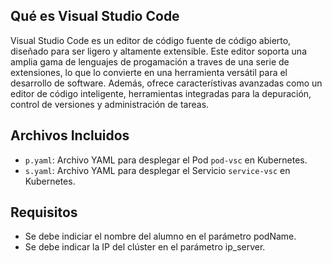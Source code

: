 ## Qué es Visual Studio Code

Visual Studio Code es un editor de código fuente de código abierto, diseñado para ser ligero y altamente extensible. Este editor soporta una amplia gama de lenguajes de progamación a traves de una serie de extensiones, lo que lo convierte en una herramienta versátil para el desarrollo de software. Además, ofrece característivas avanzadas como un editor de código inteligente, herramientas integradas para la depuración, control de versiones y administración de tareas.

## Archivos Incluidos

- `p.yaml`: Archivo YAML para desplegar el Pod `pod-vsc` en Kubernetes.
- `s.yaml`: Archivo YAML para desplegar el Servicio `service-vsc` en Kubernetes.

## Requisitos

- Se debe indiciar el nombre del alumno en el parámetro podName.
- Se debe indicar la IP del clúster en el parámetro ip_server.